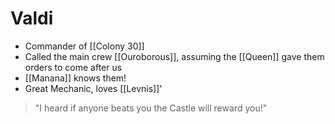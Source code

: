 # Valdi
- Commander of [[Colony 30]]
- Called the main crew [[Ouroborous]], assuming the [[Queen]] gave them orders to come after us
- [[Manana]] knows them!
- Great Mechanic, loves [[Levnis]]'

> "I heard if anyone beats you the Castle will reward you!"